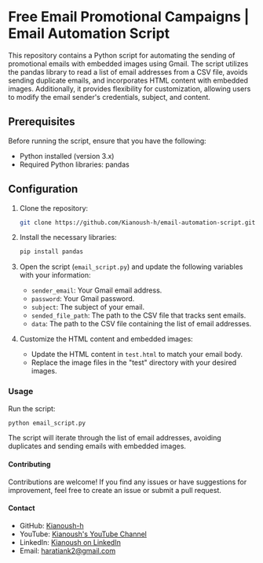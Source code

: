 # Free Email Promotional Campaigns | Email Automation Script

This repository contains a Python script for automating the sending of promotional emails with embedded images using Gmail. The script utilizes the pandas library to read a list of email addresses from a CSV file, avoids sending duplicate emails, and incorporates HTML content with embedded images. Additionally, it provides flexibility for customization, allowing users to modify the email sender's credentials, subject, and content.

## Prerequisites

Before running the script, ensure that you have the following:

- Python installed (version 3.x)
- Required Python libraries: pandas

## Configuration

1. Clone the repository:

   ```bash
   git clone https://github.com/Kianoush-h/email-automation-script.git
   ```

2. Install the necessary libraries:

   ```bash
   pip install pandas
   ```

3. Open the script (`email_script.py`) and update the following variables with your information:

   - `sender_email`: Your Gmail email address.
   - `password`: Your Gmail password.
   - `subject`: The subject of your email.
   - `sended_file_path`: The path to the CSV file that tracks sent emails.
   - `data`: The path to the CSV file containing the list of email addresses.

4. Customize the HTML content and embedded images:

   - Update the HTML content in `test.html` to match your email body.
   - Replace the image files in the "test" directory with your desired images.

### Usage

Run the script:

```bash
python email_script.py
```

The script will iterate through the list of email addresses, avoiding duplicates and sending emails with embedded images.

#### Contributing

Contributions are welcome! If you find any issues or have suggestions for improvement, feel free to create an issue or submit a pull request.

#### Contact

- GitHub: [Kianoush-h](https://github.com/Kianoush-h)
- YouTube: [Kianoush's YouTube Channel](https://www.youtube.com/channel/UCvf9_53f6n3YjNEA4NxAkJA)
- LinkedIn: [Kianoush on LinkedIn](https://www.linkedin.com/in/kianoush-haratiannejadi/)
- Email: [haratiank2@gmail.com](mailto:haratiank2@gmail.com)

